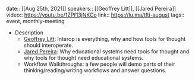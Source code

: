 date:: [[Aug 25th, 2021]]
speakers:: [[Geoffrey Litt]], [[Jared Pereira]]
video:: https://youtu.be/1ZPf13jNKCo
link:: https://lu.ma/tfti-august
tags:: event, monthly-meeting

- Description
	- ​[Geoffrey Litt](https://www.geoffreylitt.com/): Interop is everything, why and how tools for thought should interoperate.
	- [​Jared Pereira](https://awarm.space/): Why educational systems need tools for thought and why tools for thought need educational systems.
	- ​Workflow Walkthroughs: a few people will demo parts of their thinking/reading/writing workflows and answer questions.